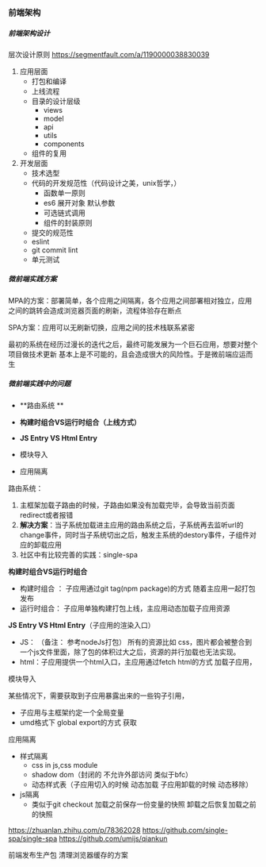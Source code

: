###  前端架构 



##### 前端架构设计
层次设计原则
https://segmentfault.com/a/1190000038830039

1. 应用层面
   - 打包和编译
   - 上线流程
   - 目录的设计层级
     - views
     - model
     - api
     - utils
     - components
   - 组件的复用
2. 开发层面
   - 技术选型
   - 代码的开发规范性（代码设计之美，unix哲学，）
     - 函数单一原则
     - es6 展开对象 默认参数
     - 可选链式调用
     - 组件的封装原则
   - 提交的规范性
   - eslint
   - git commit lint
   - 单元测试

##### 微前端实践方案 

MPA的方案：部署简单，各个应用之间隔离，各个应用之间部署相对独立，应用之间的跳转会造成浏览器页面的刷新，流程体验存在断点

SPA方案：应用可以无刷新切换，应用之间的技术栈联系紧密

最初的系统在经历过漫长的迭代之后，最终可能发展为一个巨石应用，想要对整个项目做技术更新 基本上是不可能的，且会造成很大的风险性。于是微前端应运而生

##### 微前端实践中的问题

- **路由系统 **

- **构建时组合VS运行时组合（上线方式）**

- **JS Entry VS Html Entry**

- 模块导入

- 应用隔离

  



路由系统：

1. 主框架加载子路由的时候，子路由如果没有加载完毕，会导致当前页面redirect或者报错
2. **解决方案**：当子系统加载进主应用的路由系统之后，子系统再去监听url的change事件，同时当子系统切出之后，触发主系统的destory事件，子组件对应的卸载应用
3. 社区中有比较完善的实践：single-spa

**构建时组合VS运行时组合**

- 构建时组合 ： 子应用通过git tag(npm package)的方式 随着主应用一起打包发布
- 运行时组合： 子应用单独构建打包上线，主应用动态加载子应用资源



**JS Entry VS Html Entry**（子应用的渲染入口）

- JS： （备注： 参考nodeJs打包） 所有的资源比如 css，图片都会被整合到一个js文件里面，除了包的体积过大之后，资源的并行加载也无法实现。
- html：子应用提供一个html入口，主应用通过fetch html的方式 加载子应用，



模块导入

某些情况下，需要获取到子应用暴露出来的一些钩子引用，

- 子应用与主框架约定一个全局变量
- umd格式下  global export的方式 获取  



应用隔离

- 样式隔离
  - css in js,css module
  - shadow dom（封闭的 不允许外部访问 类似于bfc）
  - 动态样式表（子应用切入的时候 动态加载 子应用卸载的时候 动态移除）
- js隔离
  - 类似于git checkout   加载之前保存一份变量的快照  卸载之后恢复加载之前的快照



https://zhuanlan.zhihu.com/p/78362028
https://github.com/single-spa/single-spa
https://github.com/umijs/qiankun



前端发布生产包 清理浏览器缓存的方案

